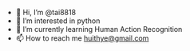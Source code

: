 - 👋 Hi, I’m @tai8818
- 👀 I’m interested in python
- 🌱 I’m currently learning Human Action Recognition
- 📫 How to reach me huithye@gmail.com

